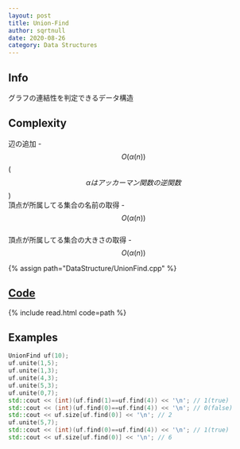```yaml
---
layout: post
title: Union-Find
author: sqrtnull
date: 2020-08-26
category: Data Structures
---
```


## Info
グラフの連結性を判定できるデータ構造
## Complexity
辺の追加 - $$O(\alpha(n))$$ ($$\alpha はアッカーマン関数の逆関数$$) \
頂点が所属してる集合の名前の取得 - $$O(\alpha(n))$$ \
頂点が所属してる集合の大きさの取得 - $$O(\alpha(n))$$

{% assign path="DataStructure/UnionFind.cpp" %}
## [Code](https://raw.githubusercontent.com/sqrtnull/cp-library/master/{{path}})

{% include read.html code=path %}

## Examples

```cpp
UnionFind uf(10);
uf.unite(1,5);
uf.unite(1,3);
uf.unite(4,3);
uf.unite(5,3);
uf.unite(0,7);
std::cout << (int)(uf.find(1)==uf.find(4)) << '\n'; // 1(true)
std::cout << (int)(uf.find(0)==uf.find(4)) << '\n'; // 0(false)
std::cout << uf.size[uf.find(0)] << '\n'; // 2
uf.unite(5,7);
std::cout << (int)(uf.find(0)==uf.find(4)) << '\n'; // 1(true)
std::cout << uf.size[uf.find(0)] << '\n'; // 6
```